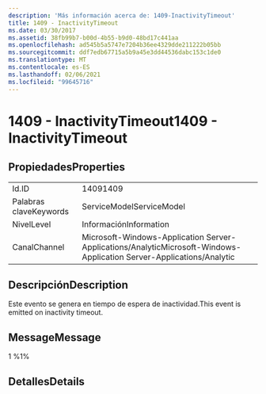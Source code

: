 ```yaml
---
description: 'Más información acerca de: 1409-InactivityTimeout'
title: 1409 - InactivityTimeout
ms.date: 03/30/2017
ms.assetid: 38fb99b7-b00d-4b55-b9d0-48bd17c441aa
ms.openlocfilehash: ad545b5a5747e7204b36ee4329dde211222b05bb
ms.sourcegitcommit: ddf7edb67715a5b9a45e3dd44536dabc153c1de0
ms.translationtype: MT
ms.contentlocale: es-ES
ms.lasthandoff: 02/06/2021
ms.locfileid: "99645716"
---
```

# <a name="1409---inactivitytimeout"></a><span data-ttu-id="71786-103">1409 - InactivityTimeout</span><span class="sxs-lookup"><span data-stu-id="71786-103">1409 - InactivityTimeout</span></span>

## <a name="properties"></a><span data-ttu-id="71786-104">Propiedades</span><span class="sxs-lookup"><span data-stu-id="71786-104">Properties</span></span>  
  
|||  
|-|-|  
|<span data-ttu-id="71786-105">Id.</span><span class="sxs-lookup"><span data-stu-id="71786-105">ID</span></span>|<span data-ttu-id="71786-106">1409</span><span class="sxs-lookup"><span data-stu-id="71786-106">1409</span></span>|  
|<span data-ttu-id="71786-107">Palabras clave</span><span class="sxs-lookup"><span data-stu-id="71786-107">Keywords</span></span>|<span data-ttu-id="71786-108">ServiceModel</span><span class="sxs-lookup"><span data-stu-id="71786-108">ServiceModel</span></span>|  
|<span data-ttu-id="71786-109">Nivel</span><span class="sxs-lookup"><span data-stu-id="71786-109">Level</span></span>|<span data-ttu-id="71786-110">Información</span><span class="sxs-lookup"><span data-stu-id="71786-110">Information</span></span>|  
|<span data-ttu-id="71786-111">Canal</span><span class="sxs-lookup"><span data-stu-id="71786-111">Channel</span></span>|<span data-ttu-id="71786-112">Microsoft-Windows-Application Server-Applications/Analytic</span><span class="sxs-lookup"><span data-stu-id="71786-112">Microsoft-Windows-Application Server-Applications/Analytic</span></span>|  
  
## <a name="description"></a><span data-ttu-id="71786-113">Descripción</span><span class="sxs-lookup"><span data-stu-id="71786-113">Description</span></span>  

 <span data-ttu-id="71786-114">Este evento se genera en tiempo de espera de inactividad.</span><span class="sxs-lookup"><span data-stu-id="71786-114">This event is emitted on inactivity timeout.</span></span>  
  
## <a name="message"></a><span data-ttu-id="71786-115">Message</span><span class="sxs-lookup"><span data-stu-id="71786-115">Message</span></span>  

 <span data-ttu-id="71786-116">1 %</span><span class="sxs-lookup"><span data-stu-id="71786-116">1%</span></span>  
  
## <a name="details"></a><span data-ttu-id="71786-117">Detalles</span><span class="sxs-lookup"><span data-stu-id="71786-117">Details</span></span>
